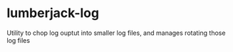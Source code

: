 # lumberjack-log
Utility to chop log ouptut into smaller log files, and manages rotating those log files
